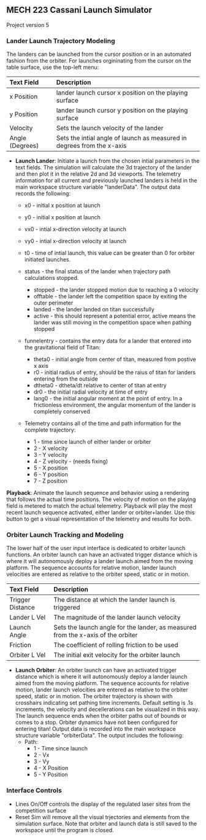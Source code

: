 ## MECH 223 Cassani Launch Simulator
Project version 5

### Lander Launch Trajectory Modeling



The landers can be launched from the cursor position or in an automated fashion from the orbiter.  For launches orgininating from the cursor on the table surface, use the top-left menu:


    
| Text Field | Description  |
| :--- | :--- |
| x Position | lander launch cursor x position on the playing surface |
| y Position | lander launch cursor y position on the playing surface |
| Velocity | Sets the launch velocity of the lander |
| Angle (Degrees) | Sets the intial angle of launch as measured in degrees from the x-axis |


- **Launch Lander**:
    Initiate a launch from the chosen intial parameters in the text fields.  The simulation will calculate the 3d trajectory of the lander and then plot it in the relative 2d and 3d viewports.  The telemetry information for all current and previously launched landers is held in the main workspace structure variable "landerData".  The output data records the following:    
    
    - x0 - initial x position at launch
    - y0 - initial x position at launch
    - vx0 - intial x-direction velocity at launch
    - vy0 - intial x-direction velocity at launch
    - t0 - time of intial launch, this value can be greater than 0 for orbiter initiated launches.
    - status - the final status of the lander when trajectory path calculations stopped.
        - stopped - the lander stopped motion due to reaching a 0 velocity
        - offtable - the lander left the competition space by exiting the outer perimeter
        - landed - the lander landed on titan successfully
        - active - this should represent a potential error, active means the lander was still moving in the competition space when pathing stopped        
        
    - funnelentry - contains the entry data for a lander that entered into the gravitational field of Titan:
        - theta0 - initial angle from center of titan, measured from postive x axis
        - r0 - initial radius of entry, should be the raius of titan for landers entering from the outside
        - dtheta0 - dtheta/dt relative to center of titan at entry
        - dr0 - the initial radial velocity at time of entry
        - lang0 - the initial angular moment at the point of entry.  In a frictionless environment, the angular momentum of the lander is completely conserved 
 
    - Telemetry contains all of the time and path information for the complete trajectory:
        - 1 - time since launch of either lander or orbiter
        - 2 - X velocity
        - 3 - Y velocity
        - 4 - Z velocity - (needs fixing)
        - 5 - X position
        - 6 - Y position
        - 7 - Z position

**Playback**:
    Animate the launch sequence and behavior using a rendering that follows the actual time positions.  The velocity of motion on the playing field is metered to match the actual telemetry.  Playback will play the most recent launch sequence activated, either lander or orbiter+lander.  Use this button to get a visual representation of the telemetry and results for both.
    

### Orbiter Launch Tracking and Modeling
The lower half of the user input interface is dedicated to orbiter launch functions.  An orbiter launch can have an activated trigger distance which is where it will autonomously deploy a lander launch aimed from the moving platform.  The sequence accounts for relative motion, lander launch velocities are entered as relative to the orbiter speed, static or in motion.

| Text Field | Description  |
| :--- | :--- |
| Trigger Distance | The distance at which the lander launch is triggered |
| Lander L Vel | The magnitude of the lander launch velocity |
| Launch Angle | Sets the launch angle for the lander, as measured from the x-axis of the orbiter |
| Friction | The coefficient of rolling friction to be used|
| Orbiter L Vel | The initial exit velocity for the orbiter launch |

- **Launch Orbiter**:
    An orbiter launch can have an activated trigger distance which is where it will autonomously deploy a lander launch aimed from the moving platform.  The sequence accounts for relative motion, lander launch velocities are entered as relative to the orbiter speed, static or in motion.  The orbiter trajectory is shown with crosshairs indicating set pathing time increments.  Default setting is .1s increments, the velocity and decellerations can be visualized in this way.  The launch sequence ends when the orbiter paths out of bounds or comes to a stop.  Orbiter dynamics have not been configured for entering titan!  Output data is recorded into the main workspace structure variable "orbiterData".  The output includes the following:
    - Path:
        - 1 - Time since launch
        - 2 - Vx
        - 3 - Vy
        - 4 - X Position
        - 5 - Y Position
        

### Interface Controls

- Lines On/Off controls the display of the regulated laser sites from the competition surface
- Reset Sim will remove all the visual trjectories and elements from the simulation surface.  Note that orbiter and launch data is still saved to the workspace until the program is closed.
    
        
    

